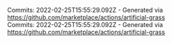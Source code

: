 Commits: 2022-02-25T15:55:29.092Z - Generated via https://github.com/marketplace/actions/artificial-grass
<br>
Commits: 2022-02-25T15:55:29.092Z - Generated via https://github.com/marketplace/actions/artificial-grass
<br>
